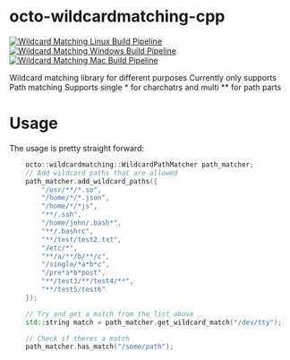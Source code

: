 octo-wildcardmatching-cpp
==============

[![Wildcard Matching Linux Build Pipeline](https://github.com/ofiriluz/octo-wildcardmatching-cpp/actions/workflows/linux.yml/badge.svg)](https://github.com/ofiriluz/octo-wildcardmatching-cpp/actions/workflows/linux.yml)
[![Wildcard Matching Windows Build Pipeline](https://github.com/ofiriluz/octo-wildcardmatching-cpp/actions/workflows/windows.yml/badge.svg)](https://github.com/ofiriluz/octo-wildcardmatching-cpp/actions/workflows/windows.yml)
[![Wildcard Matching Mac Build Pipeline](https://github.com/ofiriluz/octo-wildcardmatching-cpp/actions/workflows/mac.yml/badge.svg)](https://github.com/ofiriluz/octo-wildcardmatching-cpp/actions/workflows/mac.yml)


Wildcard matching library for different purposes
Currently only supports Path matching
Supports single * for charchatrs and multi ** for path parts

Usage
=====

The usage is pretty straight forward:

```cpp
    octo::wildcardmatching::WildcardPathMatcher path_matcher;
    // Add wildcard paths that are allowed
    path_matcher.add_wildcard_paths({
        "/usr/**/*.so",
        "/home/*/*.json",
        "/home/*/*js",
        "**/.ssh",
        "/home/john/.bash*",
        "**/.bashrc",
        "**/test/test2.txt",
        "/etc/*",
        "**/a/**/b/**/c",
        "/single/*a*b*c",
        "/pre*a*b*post",
        "**/test3/**/test4/**",
        "**/test5/test6"
    });

    // Try and get a match from the list above
    std::string match = path_matcher.get_wildcard_match("/dev/tty");

    // Check if theres a match
    path_matcher.has_match("/some/path");
```
